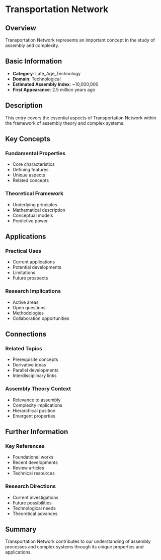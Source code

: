 # Transportation Network

## Overview

Transportation Network represents an important concept in the study of assembly and complexity.

## Basic Information

- **Category**: Late_Age_Technology
- **Domain**: Technological
- **Estimated Assembly Index**: ~10,000,000
- **First Appearance**: 2.5 million years ago

## Description

This entry covers the essential aspects of Transportation Network within the framework of assembly theory and complex systems.

## Key Concepts

### Fundamental Properties
- Core characteristics
- Defining features
- Unique aspects
- Related concepts

### Theoretical Framework
- Underlying principles
- Mathematical description
- Conceptual models
- Predictive power

## Applications

### Practical Uses
- Current applications
- Potential developments
- Limitations
- Future prospects

### Research Implications
- Active areas
- Open questions
- Methodologies
- Collaboration opportunities

## Connections

### Related Topics
- Prerequisite concepts
- Derivative ideas
- Parallel developments
- Interdisciplinary links

### Assembly Theory Context
- Relevance to assembly
- Complexity implications
- Hierarchical position
- Emergent properties

## Further Information

### Key References
- Foundational works
- Recent developments
- Review articles
- Technical resources

### Research Directions
- Current investigations
- Future possibilities
- Technological needs
- Theoretical advances

## Summary

Transportation Network contributes to our understanding of assembly processes and complex systems through its unique properties and applications.
